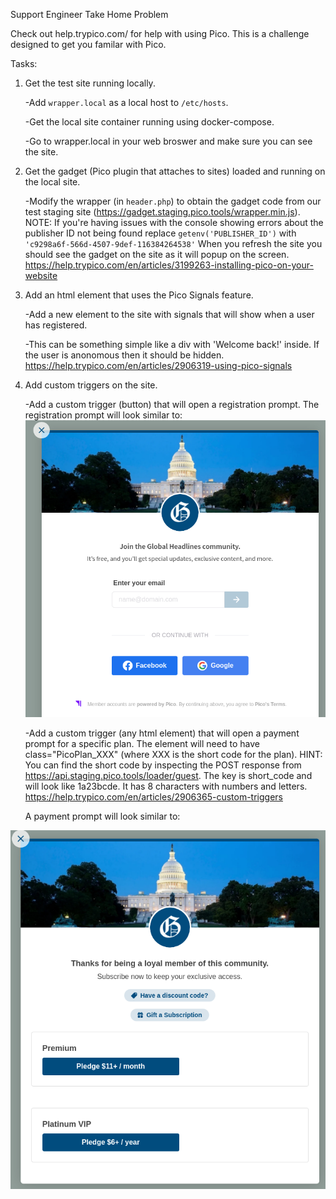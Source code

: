 Support Engineer Take Home Problem

Check out help.trypico.com/ for help with using Pico. This is a challenge designed to get you familar with Pico.

Tasks:
1. Get the test site running locally.
    
    -Add `wrapper.local` as a local host to `/etc/hosts`. 
    
    -Get the local site container running using docker-compose. 
   
    -Go to wrapper.local in your web broswer and make sure you can see the site.


2. Get the gadget (Pico plugin that attaches to sites) loaded and running on the local site. 
   
    -Modify the wrapper (in `header.php`) to obtain the gadget code from our test staging site (https://gadget.staging.pico.tools/wrapper.min.js).
NOTE: If you're having issues with the console showing errors about the publisher ID not being found replace `getenv('PUBLISHER_ID')` with `'c9298a6f-566d-4507-9def-116384264538'`
   When you refresh the site you should see the gadget on the site as it will popup on the screen.
   https://help.trypico.com/en/articles/3199263-installing-pico-on-your-website


3. Add an html element that uses the Pico Signals feature. 
    
    -Add a new element to the site with signals that will show when a user has registered.

    -This can be something simple like a div with 'Welcome back!' inside. If the user is anonomous then it should be hidden.
https://help.trypico.com/en/articles/2906319-using-pico-signals


4. Add custom triggers on the site.

   -Add a custom trigger (button) that will open a registration prompt. The registration prompt will look similar to:
![img.png](img.png)

   -Add a custom trigger (any html element) that will open a payment prompt for a specific plan. The element will need to have
class="PicoPlan_XXX" (where XXX is the short code for the plan). HINT: You can find the short code by inspecting the POST response from 
https://api.staging.pico.tools/loader/guest. The key is short_code and will look like 1a23bcde. It has 8 characters with numbers and letters.
https://help.trypico.com/en/articles/2906365-custom-triggers 
   
   A payment prompt will look similar to:


![img_1.png](img_1.png)

